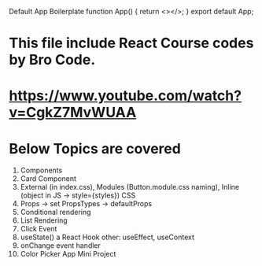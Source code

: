 Default App Boilerplate
function App() {
return <></>;
}
export default App;

# This file include React Course codes by Bro Code.

# https://www.youtube.com/watch?v=CgkZ7MvWUAA

# Below Topics are covered

1. Components
2. Card Component
3. External (in index.css), Modules (Button.module.css naming), Inline (object in JS -> style={styles}) CSS
4. Props -> set PropsTypes -> defaultProps
5. Conditional rendering
6. List Rendering
7. Click Event
8. useState() a React Hook other: useEffect, useContext
9. onChange event handler
10. Color Picker App Mini Project
